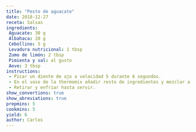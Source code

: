 ```yaml
---
title: "Pesto de aguacate"
date: 2018-12-27
receta: Salsas
ingredients:
 Aguacate: 30 g
 Albahaca: 20 g 
 Cebollino: 5 g
 Levadura nutricional: 1 tbsp
 Zumo de limón: 2 tbsp
 Pimienta y sal: al gusto
 Aove: 3 tbsp
instructions:
 - Picar un diente de ajo a velocidad 5 durante 6 segundos.
 - En el vaso de la thermomix añadir resto de ingredientes y mezclar a velocidad 6 durante 15 segundos.
 - Retirar y enfriar hasta servir.
show_convertions: true
show_abreviations: true
prepmins: 5
cookmins: 5
yield: 6
author: Carlos
---
```

<!--stackedit_data:
eyJoaXN0b3J5IjpbLTExNTIwNTE2MTVdfQ==
-->